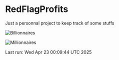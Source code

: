 # RedFlagProfits

Just a personnal project to keep track of some stuffs

![Billionnaires](https://raw.githubusercontent.com/Pacidus/RedFlagProfits/refs/heads/main/docs/figures/Billionaires.svg)

![Millionnaires](https://raw.githubusercontent.com/Pacidus/RedFlagProfits/refs/heads/main/docs/figures/Millionaires.svg)

Last run: Wed Apr 23 00:09:44 UTC 2025
